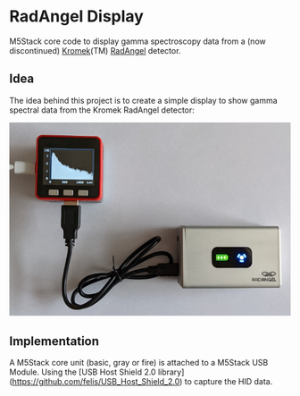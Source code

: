 # RadAngel Display
M5Stack core code to display gamma spectroscopy data from a (now discontinued) [Kromek](https://www.kromek.com/)(TM) [RadAngel](https://www.kromek.com/news/radangel-czt-based-gamma-ray-detector-now-in-stock/) detector.

## Idea
The idea behind this project is to create a simple display to show gamma spectral data from the Kromek RadAngel detector:

![hello](https://github.com/stoeckli/RadAngel/blob/master/RadAngel%20Display.jpg)

## Implementation
A M5Stack core unit (basic, gray or fire) is attached to a M5Stack USB Module. Using the [USB Host Shield 2.0 library] (https://github.com/felis/USB_Host_Shield_2.0) to capture the HID data.
